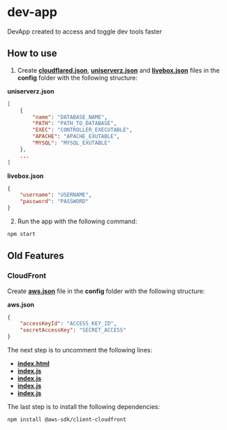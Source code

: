 # dev-app

DevApp created to access and toggle dev tools faster

## How to use

1. Create [**cloudflared.json**](./config/cloudflared.json), [**uniserverz.json**](./config/uniserverz.json) and [**livebox.json**](./config/livebox.json) files in the **config** folder with the following structure:

**uniserverz.json**

```json
[
    {
        "name": "DATABASE_NAME",
        "PATH": "PATH_TO_DATABASE",
        "EXEC": "CONTROLLER_EXECUTABLE",
        "APACHE": "APACHE_EXUTABLE",
        "MYSQL": "MYSQL_EXUTABLE"
    },
    ...
]
```

**livebox.json**

```json
{
    "username": "USERNAME",
    "password": "PASSWORD"
}
```

2. Run the app with the following command:

```bash
npm start
```

## Old Features

### CloudFront

Create [**aws.json**](./config/aws.json) file in the **config** folder with the following structure:

**aws.json**

```json
{
    "accessKeyId": "ACCESS_KEY_ID",
    "secretAccessKey": "SECRET_ACCESS"
}
```

The next step is to uncomment the following lines:

-   [**index.html**](./electron/browser/index.html#L10)
-   [**index.js**](./electron/window/index.js#L5)
-   [**index.js**](./electron/browser/js/main/index.js#L2)
-   [**index.js**](./electron/browser/js/main/index.js#L62)
-   [**index.js**](./electron/browser/css/main/index.css#L3)

The last step is to install the following dependencies:

```bash
npm install @aws-sdk/client-cloudfront
```
